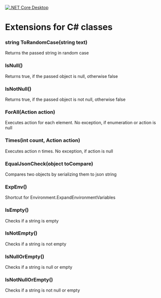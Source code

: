 [![.NET Core Desktop](https://github.com/deBabbbe/ClassExtensions/actions/workflows/dotnet-desktop.yml/badge.svg)](https://github.com/deBabbbe/ClassExtensions/actions/workflows/dotnet-desktop.yml)

# Extensions for C# classes

### string ToRandomCase(string text)

Returns the passed string in random case

### IsNull()

Returns true, if the passed object is null, otherwise false

### IsNotNull()

Returns true, if the passed object is not null, otherwise false

### ForAll(Action<T> action)

Executes action for each element. No exception, if enumeration or action is null

### Times(int count, Action<int> action)

Executes action n times. No exception, if action is null

### EqualJsonCheck(object toCompare)

Compares two objects by serializing them to json string

### ExpEnv()

Shortcut for Environment.ExpandEnvironmentVariables

### IsEmpty()

Checks if a string is empty

### IsNotEmpty()

Checks if a string is not empty

### IsNullOrEmpty()

Checks if a string is null or empty

### IsNotNullOrEmpty()

Checks if a string is not null or empty
